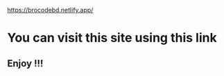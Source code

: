 https://brocodebd.netlify.app/


<H1>You can visit this site using this link</H1>

<h2>Enjoy !!!</h2>
